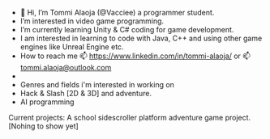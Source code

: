 - 👋 Hi, I’m Tommi Alaoja (@Vacciee) a programmer student.
- I’m interested in video game programming.
- I’m currently learning Unity & C# coding for game development. 
- I am interested in learning to code with Java, C++ and using other game engines like Unreal Engine etc.
- How to reach me 📫 https://www.linkedin.com/in/tommi-alaoja/ or 📫 tommi.alaoja@outlook.com
-
- Genres and fields i'm interested in working on
- Hack & Slash [2D & 3D] and adventure.
- AI programming

Current projects:
A school sidescroller platform adventure game project. [Nohing to show yet]

<!---
Vacciee/Vacciee is a ✨ special ✨ repository because its `README.md` (this file) appears on your GitHub profile.
You can click the Preview link to take a look at your changes.
--->
